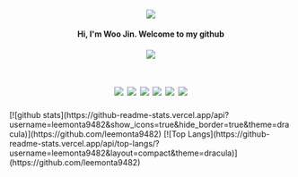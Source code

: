 <h4 align="center"><img src="https://capsule-render.vercel.app/api?type=Waving&height=250&section=header&fontSize=90&fontColor=FFF2FC&text=welcome" /></h4>

<h4 align="center">Hi, I'm Woo Jin. Welcome to my github</h4>

<h4 align="center"><a href="https://hits.seeyoufarm.com"><img src="https://hits.seeyoufarm.com/api/count/incr/badge.svg?url=https%3A%2F%2Fgithub.com%2Fleemonta9482&count_bg=%237B66AC&title_bg=%23555555&icon=github.svg&icon_color=%23FFFFFF&title=Visits&edge_flat=false"/></a></h4>

<h1 align="center">
  <img src="https://img.shields.io/badge/Python-111111?style=flat-square&logo=Python&logoColor=white"/>
  <img src="https://img.shields.io/badge/C-111111?style=flat-square&logo=C&logoColor=white"/>
  <img src="https://img.shields.io/badge/Spring-111111?style=flat-square&logo=Spring&logoColor=white"/>
  <img src="https://img.shields.io/badge/HTML5-111111?style=flat-square&logo=HTML5&logoColor=white"/>
  <img src="https://img.shields.io/badge/CSS3-111111?style=flat-square&logo=CSS3&logoColor=white"/>
  <img src="https://img.shields.io/badge/JavaScript-111111?style=flat-square&logo=Javascript&logoColor=white"/>
</h1>
[![github stats](https://github-readme-stats.vercel.app/api?username=leemonta9482&show_icons=true&hide_border=true&theme=dracula)](https://github.com/leemonta9482)
[![Top Langs](https://github-readme-stats.vercel.app/api/top-langs/?username=leemonta9482&layout=compact&theme=dracula)](https://github.com/leemonta9482)
